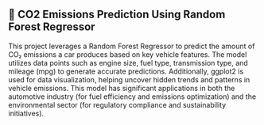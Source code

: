 ## 🚗 CO2 Emissions Prediction Using Random Forest Regressor

This project leverages a Random Forest Regressor to predict the amount of CO₂ emissions a car produces based on key vehicle features. The model utilizes data points such as engine size, fuel type, transmission type, and mileage (mpg) to generate accurate predictions. Additionally, ggplot2 is used for data visualization, helping uncover hidden trends and patterns in vehicle emissions.
This model has significant applications in both the automotive industry (for fuel efficiency and emissions optimization) and the environmental sector (for regulatory compliance and sustainability initiatives).
